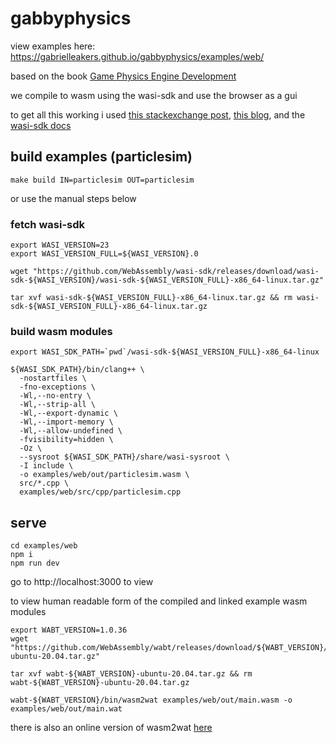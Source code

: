 # gabbyphysics

view examples here: https://gabrielleakers.github.io/gabbyphysics/examples/web/

based on the book [Game Physics Engine Development](http://www.r-5.org/files/books/computers/algo-list/realtime-3d/Ian_Millington-Game_Physics_Engine_Development-EN.pdf)

we compile to wasm using the wasi-sdk and use the browser as a gui

to get all this working i used [this stackexchange post](https://stackoverflow.com/questions/59587066/no-emscripten-how-to-compile-c-with-standard-library-to-webassembly), [this blog](https://michaelfranzl.github.io/clang-wasm-browser-starterpack/), and the [wasi-sdk docs](https://github.com/WebAssembly/wasi-sdk)

## build examples (particlesim)
```
make build IN=particlesim OUT=particlesim
```
or use the manual steps below
### fetch wasi-sdk
```
export WASI_VERSION=23
export WASI_VERSION_FULL=${WASI_VERSION}.0

wget "https://github.com/WebAssembly/wasi-sdk/releases/download/wasi-sdk-${WASI_VERSION}/wasi-sdk-${WASI_VERSION_FULL}-x86_64-linux.tar.gz"

tar xvf wasi-sdk-${WASI_VERSION_FULL}-x86_64-linux.tar.gz && rm wasi-sdk-${WASI_VERSION_FULL}-x86_64-linux.tar.gz
```
### build wasm modules
```
export WASI_SDK_PATH=`pwd`/wasi-sdk-${WASI_VERSION_FULL}-x86_64-linux

${WASI_SDK_PATH}/bin/clang++ \
  -nostartfiles \
  -fno-exceptions \
  -Wl,--no-entry \
  -Wl,--strip-all \
  -Wl,--export-dynamic \
  -Wl,--import-memory \
  -Wl,--allow-undefined \
  -fvisibility=hidden \
  -Oz \
  --sysroot ${WASI_SDK_PATH}/share/wasi-sysroot \
  -I include \
  -o examples/web/out/particlesim.wasm \
  src/*.cpp \
  examples/web/src/cpp/particlesim.cpp
```
## serve
```
cd examples/web
npm i
npm run dev
```

go to http://localhost:3000 to view

to view human readable form of the compiled and linked example wasm modules
```
export WABT_VERSION=1.0.36
wget "https://github.com/WebAssembly/wabt/releases/download/${WABT_VERSION}/wabt-${WABT_VERSION}-ubuntu-20.04.tar.gz"

tar xvf wabt-${WABT_VERSION}-ubuntu-20.04.tar.gz && rm wabt-${WABT_VERSION}-ubuntu-20.04.tar.gz

wabt-${WABT_VERSION}/bin/wasm2wat examples/web/out/main.wasm -o examples/web/out/main.wat
```
there is also an online version of wasm2wat [here](https://webassembly.github.io/wabt/demo/wasm2wat/)
